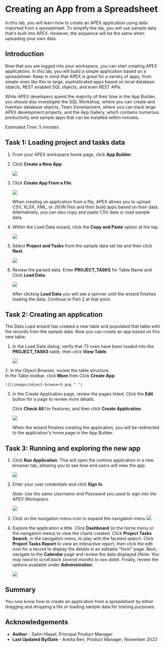# Creating an App from a Spreadsheet

In this lab, you will learn how to create an APEX application using data imported from a spreadsheet. To simplify the lab, you will use sample data that's built into APEX. However, the sequence will be the same when uploading your own data.

## Introduction
Now that you are logged into your workspace, you can start creating APEX applications. In this lab, you will build a simple application based on a spreadsheet. Keep in mind that APEX is great for a variety of apps, from simple ones like this to large, sophisticated apps based on local database objects, REST enabled SQL objects, and even REST APIs.

While APEX developers spend the majority of their time in the App Builder, you should also investigate the SQL Workshop, where you can create and maintain database objects, Team Development, where you can track large APEX development projects, and the App Gallery, which contains numerous productivity and sample apps that can be installed within minutes.

Estimated Time: 5 minutes

## Task 1: Loading project and tasks data  

1.  From your APEX workspace home page, click **App Builder**.
2.  Click **Create a New App**.

    ![](images/create-a-new-app.png " ")

3.  Click **Create App From a File**.

    ![](images/from-a-file.png " ")

    When creating an application from a file, APEX allows you to upload CSV, XLSX, XML, or JSON files and then build apps based on their data. Alternatively, you can also copy and paste CSV data or load sample data.

4.  Within the Load Data wizard, click the **Copy and Paste** option at the top.

    ![](images/copy-paste.png " ")

5. Select **Project and Tasks** from the sample data set list and then click **Next**.

    ![](images/copy-paste-projects-tasks.png " ")

6.  Review the parsed data. Enter **PROJECT_TASKS** for Table Name and Click **Load Data**.

    ![](images/new-table-name.png " ")

    After clicking **Load Data** you will see a spinner until the wizard finishes loading the data. Continue to Part 2 at that point.

## Task 2: Creating an application

The Data Load wizard has created a new table and populated that table with the records from the sample data. Now you can create an app based on this new table.

1.  In the Load Data dialog, verify that 73 rows have been loaded into the **PROJECT_TASKS** table, then click **View Table**.

    ![](images/continue-to-view-object.png " ")

[//]: # (click **Create Application**. )
[//]: # (images/continue-to-create-application-wizard.png " ")

[//]: # (Remove Steps 2 and 3)
2. In the Object Browser, review the table structure.   
    In the Table toolbar, click **More** then Click **Create App**.

    ![](images/object-browser4.png " ")

3. In the Create Application page, review the pages listed. Click the **Edit** button for a page to review more details.

    Click **Check All** for Features, and then click **Create Application**.

    ![](images/name-for-application.png " ")

    When the wizard finishes creating the application, you will be redirected to the application's home page in the App Builder.

## Task 3: Running and exploring the new app

1.  Click **Run Application**. This will open the runtime application in a new browser tab, allowing you to see how end users will view the app.

    ![](images/run-application4.png " ")

2.  Enter your user credentials and click **Sign In**.

    *Note: Use the same Username and Password you used to sign into the APEX Workspace.*

    ![](images/sign-in.png " ")

3. Click on the navigation menu icon to expand the navigation menu
    ![](images/new-app-expand-nav.png " ")

4.  Explore the application a little. Click **Dashboard** (in the home menu or the navigation menu) to view the charts created. Click **Project Tasks Search**, in the navigation menu, to play with the faceted search. Click **Project Tasks Report** to view an interactive report, then click the edit icon for a record to display the details in an editable "form" page. Next, navigate to the **Calendar** page and review the data displayed (*Note: You may need to scroll back several months to see data*). Finally, review the options available under **Administration**.

    ![](images/new-app.png " ")

## **Summary**

You now know how to create an application from a spreadsheet by either dragging and dropping a file or loading sample data for training purposes.

## **Acknowledgements**

 - **Author** -  Salim Hlayel, Principal Product Manager
 - **Last Updated By/Date** - Ankita Beri, Product Manager, November 2023

